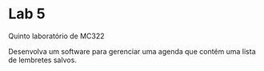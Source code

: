 # Lab 5
Quinto laboratório de MC322

Desenvolva um software para gerenciar uma agenda que contém uma lista de lembretes salvos.